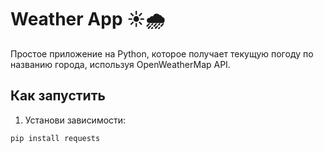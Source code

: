 # Weather App ☀️🌧️

Простое приложение на Python, которое получает текущую погоду по названию города, используя OpenWeatherMap API.

## Как запустить

1. Установи зависимости:

```bash
pip install requests
